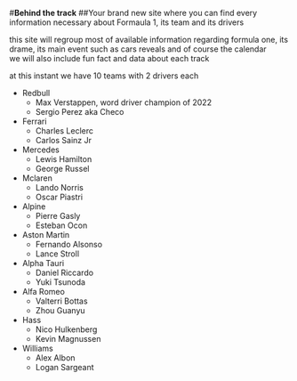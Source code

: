 #**Behind the track**
##Your brand new site where you can find every information necessary about Formaula 1, its team and its drivers

this site will regroup most of available information regarding formula one, its drame, its main event such as cars reveals and of course the calendar  
we will also include fun fact and data about each track

at this instant we have 10 teams with 2 drivers each

* Redbull 
	* Max Verstappen, word driver champion of 2022
	* Sergio Perez aka Checo
* Ferrari
	* Charles Leclerc
	* Carlos Sainz Jr
* Mercedes
	* Lewis Hamilton
	* George Russel
* Mclaren
	* Lando Norris
	* Oscar Piastri
* Alpine
	* Pierre Gasly
	* Esteban Ocon
* Aston Martin
	* Fernando Alsonso
	* Lance Stroll
* Alpha Tauri
	* Daniel Riccardo
	* Yuki Tsunoda
* Alfa Romeo
	* Valterri Bottas
	* Zhou Guanyu
* Hass
	* Nico Hulkenberg
	* Kevin Magnussen
* Williams
	* Alex Albon
	* Logan Sargeant
